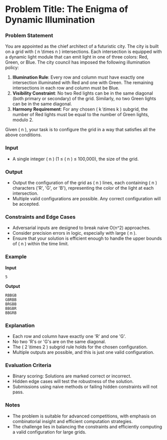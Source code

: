 # Problem Title: The Enigma of Dynamic Illumination

### Problem Statement

You are appointed as the chief architect of a futuristic city. The city is built on a grid with \( n \times n \) intersections. Each intersection is equipped with a dynamic light module that can emit light in one of three colors: Red, Green, or Blue. The city council has imposed the following illumination policy:

1. **Illumination Rule**: Every row and column must have exactly one intersection illuminated with Red and one with Green. The remaining intersections in each row and column must be Blue.
2. **Visibility Constraint**: No two Red lights can be in the same diagonal (both primary or secondary) of the grid. Similarly, no two Green lights can be in the same diagonal.
3. **Harmony Requirement**: For any chosen \( k \times k \) subgrid, the number of Red lights must be equal to the number of Green lights, modulo 2.

Given \( n \), your task is to configure the grid in a way that satisfies all the above conditions.

### Input

- A single integer \( n \) (1 ≤ \( n \) ≤ 100,000), the size of the grid.

### Output

- Output the configuration of the grid as \( n \) lines, each containing \( n \) characters ('R', 'G', or 'B'), representing the color of the light at each intersection.
- Multiple valid configurations are possible. Any correct configuration will be accepted.

### Constraints and Edge Cases

- Adversarial inputs are designed to break naive O(n^2) approaches.
- Consider precision errors in logic, especially with large \( n \).
- Ensure that your solution is efficient enough to handle the upper bounds of \( n \) within the time limit.

### Example

**Input**

```
5
```

**Output**

```
RBBGB
GBRBB
BRGBB
BBGBR
BBGRB
```

### Explanation

- Each row and column have exactly one 'R' and one 'G'.
- No two 'R's or 'G's are on the same diagonal.
- The \( 2 \times 2 \) subgrid rule holds for the chosen configuration.
- Multiple outputs are possible, and this is just one valid configuration.

### Evaluation Criteria

- Binary scoring: Solutions are marked correct or incorrect.
- Hidden edge cases will test the robustness of the solution.
- Submissions using naive methods or failing hidden constraints will not pass.

### Notes

- The problem is suitable for advanced competitions, with emphasis on combinatorial insight and efficient computation strategies.
- The challenge lies in balancing the constraints and efficiently computing a valid configuration for large grids.